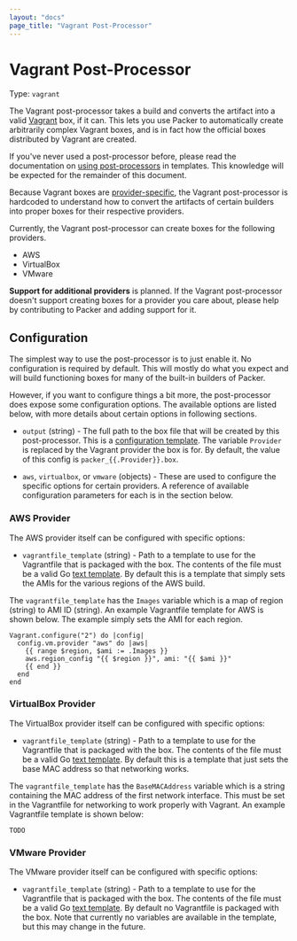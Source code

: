 ```yaml
---
layout: "docs"
page_title: "Vagrant Post-Processor"
---
```


# Vagrant Post-Processor

Type: `vagrant`

The Vagrant post-processor takes a build and converts the artifact
into a valid [Vagrant](http://www.vagrantup.com) box, if it can.
This lets you use Packer to automatically create arbitrarily complex
Vagrant boxes, and is in fact how the official boxes distributed by
Vagrant are created.

If you've never used a post-processor before, please read the
documentation on [using post-processors](/docs/templates/post-processors.html)
in templates. This knowledge will be expected for the remainder of
this document.

Because Vagrant boxes are [provider-specific](#),
the Vagrant post-processor is hardcoded to understand how to convert
the artifacts of certain builders into proper boxes for their
respective providers.

Currently, the Vagrant post-processor can create boxes for the following
providers.

* AWS
* VirtualBox
* VMware

<div class="alert alert-block alert-info">
<strong>Support for additional providers</strong> is planned. If the
Vagrant post-processor doesn't support creating boxes for a provider you
care about, please help by contributing to Packer and adding support for it.
</div>

## Configuration

The simplest way to use the post-processor is to just enable it. No
configuration is required by default. This will mostly do what you expect
and will build functioning boxes for many of the built-in builders of
Packer.

However, if you want to configure things a bit more, the post-processor
does expose some configuration options. The available options are listed
below, with more details about certain options in following sections.

* `output` (string) - The full path to the box file that will be created
  by this post-processor. This is a
  [configuration template](/docs/templates/configuration-templates.html).
  The variable `Provider` is replaced by the Vagrant provider the box is for.
  By default, the value of this config is `packer_{{.Provider}}.box`.

* `aws`, `virtualbox`, or `vmware` (objects) - These are used to configure
  the specific options for certain providers. A reference of available
  configuration parameters for each is in the section below.

### AWS Provider

The AWS provider itself can be configured with specific options:

* `vagrantfile_template` (string) - Path to a template to use for the
  Vagrantfile that is packaged with the box. The contents of the file must be a valid Go
  [text template](http://golang.org/pkg/text/template). By default
  this is a template that simply sets the AMIs for the various regions
  of the AWS build.

The `vagrantfile_template` has the `Images` variable which is a map
of region (string) to AMI ID (string). An example Vagrantfile template for
AWS is shown below. The example simply sets the AMI for each region.

```
Vagrant.configure("2") do |config|
  config.vm.provider "aws" do |aws|
    {{ range $region, $ami := .Images }}
	aws.region_config "{{ $region }}", ami: "{{ $ami }}"
	{{ end }}
  end
end
```

### VirtualBox Provider

The VirtualBox provider itself can be configured with specific options:

* `vagrantfile_template` (string) - Path to a template to use for the
  Vagrantfile that is packaged with the box. The contents of the file must be a valid Go
  [text template](http://golang.org/pkg/text/template). By default this is
  a template that just sets the base MAC address so that networking works.

The `vagrantfile_template` has the `BaseMACAddress` variable which is a string
containing the MAC address of the first network interface. This must be set
in the Vagrantfile for networking to work properly with Vagrant. An example
Vagrantfile template is shown below:

```
TODO
```

### VMware Provider

The VMware provider itself can be configured with specific options:

* `vagrantfile_template` (string) - Path to a template to use for the
  Vagrantfile that is packaged with the box. The contents of the file must be a valid Go
  [text template](http://golang.org/pkg/text/template). By default no
  Vagrantfile is packaged with the box. Note that currently no variables
  are available in the template, but this may change in the future.
